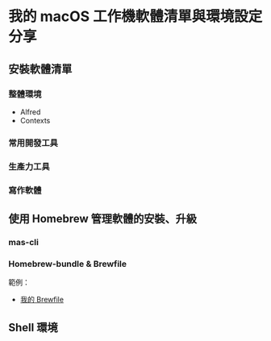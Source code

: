 # 我的 macOS 工作機軟體清單與環境設定分享

## 安裝軟體清單

### 整體環境

* Alfred
* Contexts

### 常用開發工具
### 生產力工具
### 寫作軟體



## 使用 Homebrew 管理軟體的安裝、升級


### mas-cli

### Homebrew-bundle & Brewfile


範例：
  * [我的 Brewfile](linyiru/dotfiles/blob/master/Brewfile)


## Shell 環境
